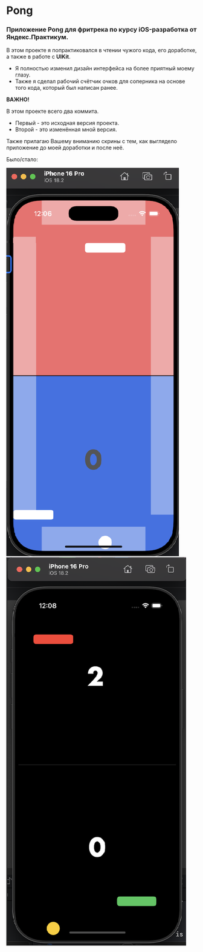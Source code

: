 # Pong

### Приложение Pong для фритрека по курсу iOS-разработка от Яндекс.Практикум.

В этом проекте я попрактиковался в чтении чужого кода, его доработке, а также в работе с **UIKit**.

- Я полностью изменил дизайн интерфейса на более приятный моему глазу.
- Также я сделал рабочий счётчик очков для соперника на основе того кода, который был написан ранее.

**ВАЖНО!**

В этом проекте всего два коммита.

- Первый - это исходная версия проекта.
- Второй - это изменённая мной версия.

Также прилагаю Вашему вниманию скрины с тем, как выглядело приложение до моей доработки и после неё.

Было/стало:

![Изначальная версия](screenshots/pong_before.png) ![Доработанная версия](screenshots/pong_after.png)
